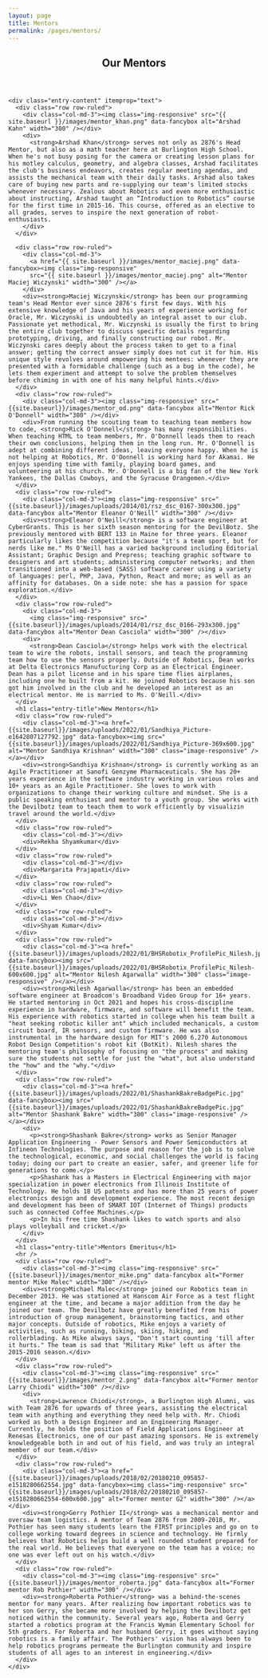 ```yaml
---
layout: page
title: Mentors
permalink: /pages/mentors/
---
```

<article id="post-300" class="post-300 page type-page status-publish" itemtype="https://schema.org/CreativeWork"
  itemscope>
  <div class="inside-article">
    <header class="entry-header" aria-label="Content">
      <h1 class="entry-title" itemprop="headline">Our Mentors</h1>
    </header>

    <div class="entry-content" itemprop="text">
      <div class="row row-ruled">
        <div class="col-md-3"><img class="img-responsive" src="{{ site.baseurl }}/images/mentor_khan.png" data-fancybox alt="Arshad Kahn" width="300" /></div>
        <div>
          <strong>Arshad Khan</strong> serves not only as 2876's Head Mentor, but also as a math teacher here at Burlington High School. When he's not busy posing for the camera or creating lesson plans for his motley calculus, geometry, and algebra classes, Arshad facilitates the club's business endeavors, creates regular meeting agendas, and assists the mechanical team with their daily tasks. Arshad also takes care of buying new parts and re-supplying our team's limited stocks whenever necessary. Zealous about Robotics and even more enthusiastic about instructing, Arshad taught an “Introduction to Robotics” course for the first time in 2015-16. This course, offered as an elective to all grades, serves to inspire the next generation of robot-enthusiasts.
        </div>
      </div>

      <div class="row row-ruled">
        <div class="col-md-3">
          <a href="{{ site.baseurl }}/images/mentor_maciej.png" data-fancybox><img class="img-responsive"
          src="{{ site.baseurl }}/images/mentor_maciej.png" alt="Mentor Maciej Wiczynski" width="300" /></a>
        </div>
        <div><strong>Maciej Wiczynski</strong> has been our programming team's Head Mentor ever since 2876's first few days. With his extensive knowledge of Java and his years of experience working for Oracle, Mr. Wiczynski is undoubtedly an integral asset to our club. Passionate yet methodical, Mr. Wiczynski is usually the first to bring the entire club together to discuss specific details regarding prototyping, driving, and finally constructing our robot. Mr. Wiczynski cares deeply about the process taken to get to a final answer; getting the correct answer simply does not cut it for him. His unique style revolves around empowering his mentees: whenever they are presented with a formidable challenge (such as a bug in the code), he lets them experiment and attempt to solve the problem themselves before chiming in with one of his many helpful hints.</div>
      </div>
      <div class="row row-ruled">
        <div class="col-md-3"><img class="img-responsive" src="{{site.baseurl}}/images/mentor_od.png" data-fancybox alt="Mentor Rick O'Donnell" width="300" /></div>
        <div>From running the scouting team to teaching team members how to code, <strong>Rick O'Donnell</strong> has many responsibilities. When teaching HTML to team members, Mr. O'Donnell leads them to reach their own conclusions, helping them in the long run. Mr. O'Donnell is adept at combining different ideas, leaving everyone happy. When he is not helping at Robotics, Mr. O'Donnell is working hard for Akamai. He enjoys spending time with family, playing board games, and volunteering at his church. Mr. O'Donnell is a big fan of the New York Yankees, the Dallas Cowboys, and the Syracuse Orangemen.</div>
      </div>
      <div class="row row-ruled">
        <div class="col-md-3"><img class="img-responsive" src="{{site.baseurl}}/images/uploads/2014/01/rsz_dsc_0167-300x300.jpg" data-fancybox alt="Mentor Eleanor O'Neill" width="300" /></div>
        <div><strong>Eleanor O'Neill</strong> is a software engineer at CyberGrants. This is her sixth season mentoring for the DevilBotz. She previously mentored with BERT 133 in Maine for three years. Eleanor particularly likes the competition because "it's a team sport, but for nerds like me." Ms O'Neill has a varied background including Editorial Assistant; Graphic Design and Prepress; teaching graphic software to designers and art students; administering computer networks; and then transitioned into a web-based (SASS) software career using a variety of languages: perl, PHP, Java, Python, React and more; as well as an affinity for databases. On a side note: she has a passion for space exploration.</div>
      </div>
      <div class="row row-ruled">
        <div class="col-md-3">
          <img class="img-responsive" src="{{site.baseurl}}/images/uploads/2014/01/rsz_dsc_0166-293x300.jpg" data-fancybox alt="Mentor Dean Casciola" width="300" /></div>
        <div>
          <strong>Dean Casciola</strong> helps work with the electrical team to wire the robots, install sensors, and teach the programming team how to use the sensors properly. Outside of Robotics, Dean works at Delta Electronics Manufucturing Corp as an Electrical Engineer. Dean has a pilot license and in his spare time flies airplanes, including one he built from a kit. He joined Robotics because his son got him involved in the club and he developed an interest as an electrical mentor. He is married to Ms. O'Neill.</div>
      </div>
      <h1 class="entry-title">New Mentors</h1>
      <div class="row row-ruled">
        <div class="col-md-3"><a href="{{site.baseurl}}/images/uploads/2022/01/Sandhiya_Picture-e1642807127792.jpg" data-fancybox><img src="{{site.baseurl}}/images/uploads/2022/01/Sandhiya_Picture-369x600.jpg" alt="Mentor Sandhiya Krishnan" width="300" class="image-responsive" /></a></div>
        <div><strong>Sandhiya Krishnan</strong> is currently working as an Agile Practitioner at Sanofi Genzyme Pharmaceuticals. She has 20+ years experience in the software industry working in various roles and 10+ years as an Agile Practitioner. She loves to work with organizations to change their working culture and mindset. She is a public speaking enthusiast and mentor to a youth group. She works with the Devilbotz team to teach them to work efficiently by visualizin travel around the world.</div>
      </div>
      <div class="row row-ruled">
        <div class="col-md-3"></div>
        <div>Rekha Shyamkumar</div>
      </div>
      <div class="row row-ruled">
        <div class="col-md-3"></div>
        <div>Margarita Prajapati</div>
      </div>
      <div class="row row-ruled">
        <div class="col-md-3"></div>
        <div>Li Wen Chao</div>
      </div>
      <div class="row row-ruled">
        <div class="col-md-3"></div>
        <div>Shyam Kumar</div>
      </div>
      <div class="row row-ruled">
        <div class="col-md-3"><a href="{{site.baseurl}}/images/uploads/2022/01/BHSRobotix_ProfilePic_Nilesh.jpg" data-fancybox><img src="{{site.baseurl}}/images/uploads/2022/01/BHSRobotix_ProfilePic_Nilesh-600x600.jpg" alt="Mentor Nilesh Agarwalla" width="300" class="image-responsive" /></a></div>
        <div><strong>Nilesh Agarwalla</strong> has been an embedded software engineer at Broadcom's Broadband Video Group for 16+ years. He started mentoring in Oct 2021 and hopes his cross-discipline experience in hardware, firmware, and software will benefit the team. His experience with robotics started in college when his team built a "heat seeking robotic killer ant" which included mechanicals, a custom circuit board, IR sensors, and custom firmware. He was also instrumental in the hardware design for MIT's 2000 6.270 Autonomous Robot Design Competition's robot kit (BotKit). Nilesh shares the mentoring team's philosophy of focusing on "the process" and making sure the students not settle for just the "what", but also understand the "how" and the "why."</div>
      </div>
      <div class="row row-ruled">
        <div class="col-md-3"><a href="{{site.baseurl}}/images/uploads/2022/01/ShashankBakreBadgePic.jpg" data-fancybox><img src="{{site.baseurl}}/images/uploads/2022/01/ShashankBakreBadgePic.jpg" alt="Mentor Shashank Bakre" width="300" class="image-responsive" /></a></div>
        <div>
          <p><strong>Shashank Bakre</strong> works as Senior Manager Application Engineering - Power Sensors and Power Semiconductors at Infineon Technologies. The purpose and reason for the job is to solve the technological, economic, and social challenges the world is facing today; doing our part to create an easier, safer, and greener life for generations to come.</p>
          <p>Shashank has a Masters in Electrical Engineering with major specialization in power electronics from Illinois Institute of Technology. He holds 18 US patents and has more than 25 years of power electronics design and development experience. The most recent design and development has been of SMART IOT (Internet of Things) products such as connected Coffee Machines.</p>
          <p>In his free time Shashank likes to watch sports and also plays volleyball and cricket.</p>
        </div>
      </div>
      <h1 class="entry-title">Mentors Emeritus</h1>
      <hr />
      <div class="row row-ruled">
        <div class="col-md-3"><img class="img-responsive" src="{{site.baseurl}}/images/mentor_mike.png" data-fancybox alt="Former mentor Mike Malec" width="300" /></div>
        <div><strong>Michael Malec</strong> joined our Robotics team in December 2013. He was stationed at Hanscom Air Force as a test flight engineer at the time, and became a major addition from the day he joined our team. The Devilbotz have greatly benefited from his introduction of group management, brainstorming tactics, and other major concepts. Outside of robotics, Mike enjoys a variety of activities, such as running, biking, skiing, hiking, and rollerblading. As Mike always says, "Don't start counting 'till after it hurts." The team is sad that "Military Mike" left us after the 2015-2016 season.</div>
      </div>
      <div class="row row-ruled">
        <div class="col-md-3"><img class="img-responsive" src="{{site.baseurl}}/images/mentor_2.png" data-fancybox alt="Former mentor Larry Chiodi" width="300" /></div>
        <div>
          <strong>Lawrence Chiodi</strong>, a Burlington High Alumni, was with Team 2876 for upwards of three years, assisting the electrical team with anything and everything they need help with. Mr. Chiodi worked as both a Design Engineer and an Engineering Manager. Currently, he holds the position of Field Applications Engineer at Renesas Electronics, one of our past amazing sponsors. He is extremely knowledgeable both in and out of his field, and was truly an integral member of our team.</div>
      </div>
      <div class="row row-ruled">
        <div class="col-md-3"><a href="{{site.baseurl}}/images/uploads/2018/02/20180210_095857-e1518280662554.jpg" data-fancybox><img class="img-responsive" src="{{site.baseurl}}/images/uploads/2018/02/20180210_095857-e1518280662554-600x600.jpg" alt="Former mentor G2" width="300" /></a></div>
        <div><strong>Gerry Pothier II</strong> was a mechanical mentor and oversaw team logistics. A mentor of Team 2876 from 2009-2018, Mr. Pothier has seen many students learn the FIRST principles and go on to college working toward degrees in science and technology. He firmly believes that Robotics helps build a well rounded student prepared for the real world. He believes that everyone on the team has a voice; no one was ever left out on his watch.</div>
      </div>
      <div class="row row-ruled">
        <div class="col-md-3"><img class="img-responsive" src="{{site.baseurl}}/images/mentor_roberta.jpg" data-fancybox alt="Former mentor Rob Pothier" width="300" /></div>
        <div><strong>Roberta Pothier</strong> was a behind-the-scenes mentor for many years. After realizing how important robotics was to her son Gerry, she became more involved by helping the Devilbotz get noticed within the community. Several years ago, Roberta and Gerry started a robotics program at the Francis Wyman Elementary School for 5th graders. For Roberta and her husband Gerry, it goes without saying robotics is a family affair. The Pothiers' vision has always been to help robotics programs permeate the Burlington community and inspire students of all ages to an interest in engineering.</div>
      </div>
    </div>

  </div>
</article>
